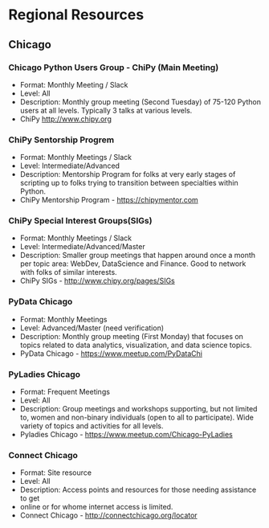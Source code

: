 # Regional Resources

## Chicago

### Chicago Python Users Group - ChiPy (Main Meeting)
* Format: Monthly Meeting / Slack
* Level: All
* Description: Monthly group meeting (Second Tuesday) of 75-120 Python users at
all levels. Typically 3 talks at various levels.
* ChiPy http://www.chipy.org

### ChiPy Sentorship Progrem
* Format: Monthly Meetings / Slack
* Level: Intermediate/Advanced
* Description: Mentorship Program for folks at very early stages of scripting
up to folks trying to transition between specialties within Python.
* ChiPy Mentorship Program - https://chipymentor.com

### ChiPy Special Interest Groups(SIGs)
* Format: Monthly Meetings / Slack
* Level: Intermediate/Advanced/Master
* Description: Smaller group meetings that happen around once a month per topic
area: WebDev, DataScience and Finance. Good to network with folks of similar
interests.
* ChiPy SIGs - http://www.chipy.org/pages/SIGs

### PyData Chicago
* Format: Monthly Meetings
* Level: Advanced/Master (need verification)
* Description: Monthly group meeting (First Monday) that focuses on topics
related to data analytics, visualization, and data science topics.
* PyData Chicago - https://www.meetup.com/PyDataChi

### PyLadies Chicago
* Format: Frequent Meetings
* Level: All
* Description: Group meetings and workshops supporting, but not limited to,
women and non-binary individuals (open to all to participate). Wide variety of
topics and activities for all levels.
* Pyladies Chicago - https://www.meetup.com/Chicago-PyLadies

### Connect Chicago
* Format: Site resource
* Level: All
* Description: Access points and resources for those needing assistance to get
* online or for whome internet access is limited.
* Connect Chicago - http://connectchicago.org/locator
